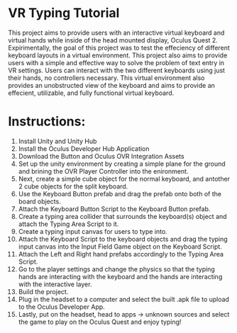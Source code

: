 # VR Typing Tutorial

This project aims to provide users with an interactive virtual keyboard and virtual hands while inside of the head mounted display, Oculus Quest 2. Expirimentally, the goal of this project was to test the effeciency of different keyboard layouts in a virtual environment. This project also aims to provide users with a simple and effective way to solve the problem of text entry in VR settings. Users can interact with the two different keyboards using just their hands, no controllers necessary. This virtual environment also provides an unobstructed view of the keyboard and aims to provide an effecient, utilizable, and fully functional virtual keyboard. 

# Instructions:

1. Install Unity and Unity Hub
2. Install the Oculus Developer Hub Application
3. Download the Button and Oculus OVR Integration Assets
4. Set up the unity environment by creating a simple plane for the ground and brining the OVR Player Controller into the enironment. 
5. Next, create a simple cube object for the normal keyboard, and antother 2 cube objects for the split keyboard.
6. Use the Keyboard Button prefab and drag the prefab onto both of the board objects. 
7. Attach the Keyboard Button Script to the Keyboard Button prefab. 
8. Create a typing area collider that surrounds the keyboard(s) object and attach the Typing Area Script to it. 
9. Create a typing input canvas for users to type into. 
10. Attach the Keyboard Script to the keyboard objects and drag the typing input canvas into the Input Field Game object on the Keyboard Script.
11. Attach the Left and Right hand prefabs accordingly to the Typing Area Script. 
12. Go to the player settings and change the physics so that the typing hands are interacting with the keyboard and the hands are interacting with the interactive layer. 
13. Build the project. 
14. Plug in the headset to a computer and select the built .apk file to upload to the Oculus Developer App. 
15. Lastly, put on the headset, head to apps -> unknown sources and select the game to play on the Oculus Quest and enjoy typing!
